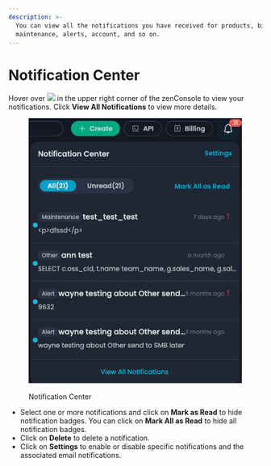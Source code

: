 ```yaml
---
description: >-
  You can view all the notifications you have received for products, billing,
  maintenance, alerts, account, and so on.
---
```


# Notification Center

Hover over ![](<../.gitbook/assets/Article\_1 (3).jpg>) in the upper right corner of the zenConsole to view your notifications. Click **View All Notifications** to view more details.

<figure><img src="../.gitbook/assets/Article_2.jpg" alt=""><figcaption><p>Notification Center</p></figcaption></figure>

* Select one or more notifications and click on **Mark as Read** to hide notification badges. You can click on **Mark All as Read** to hide all notification badges.
* Click on **Delete** to delete a notification.
* Click on **Settings** to enable or disable specific notifications and the associated email notifications.

